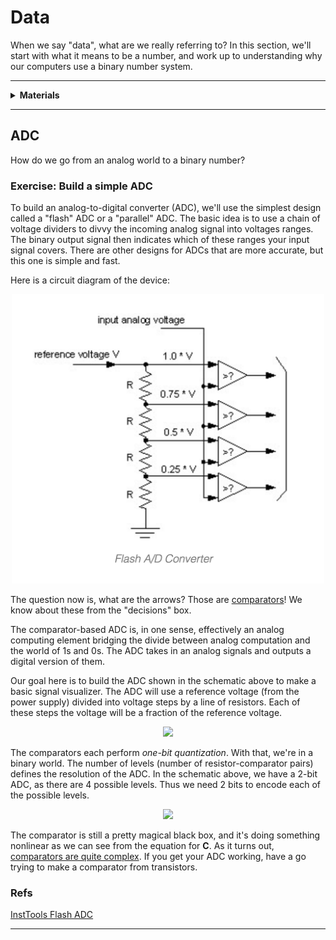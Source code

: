 # Data

When we say "data", what are we really referring to? In this section, we'll start with what it means to be a number, and work up to understanding why our computers use a binary number system.

----

<details><summary><b>Materials</b></summary><p>

Contents|Description| # |Data|Link|
:-------|:----------|:-:|:--:|:--:|
Resistor Ladder|8 Resistor divider/ladder|1|-|[-L-](
)
Comparator|Comparator|8|-|[-L-](
)

Required|Description| # |Box|
:-------|:----------|:-:|:-:|
Multimeter|(Sealy MM18) pocket digital multimeter|1|[white](/boxes/white/README.md)|

</p></details>

----

## ADC

How do we go from an analog world to a binary number?

### Exercise: Build a simple ADC

To build an analog-to-digital converter (ADC), we'll use the simplest design called a "flash" ADC or a "parallel" ADC. The basic idea is to use a chain of voltage dividers to divvy the incoming analog signal into voltages ranges. The binary output signal then indicates which of these ranges your input signal covers. There are other designs for ADCs that are more accurate, but this one is simple and fast.

Here is a circuit diagram of the device:

<p align="center">
 <img src="ADC1.png" alt="Flash ADC" width="500" text-align="center">
</p>

The question now is, what are the arrows? Those are [comparators](https://www.wikiwand.com/en/Comparator)! We know about these from the "decisions" box.

The comparator-based ADC is, in one sense, effectively an analog computing element bridging the divide between analog computation and the world of 1s and 0s. The ADC takes in an analog signals and outputs a digital version of them.

Our goal here is to build the ADC shown in the schematic above to make a basic signal visualizer. The ADC will use a reference voltage (from the power supply) divided into voltage steps by a line of resistors. Each of these steps the voltage will be a fraction of the reference voltage.

<!-- HACK to get latex in here. See: https://gist.github.com/a-rodin/fef3f543412d6e1ec5b6cf55bf197d7b -->
<p align="center">
	<img src="https://render.githubusercontent.com/render/math?math=V_n = n\times\frac{V_{\textrm{reference}}}{\textrm{number\ of\ resistors}}">
</p>

The comparators each perform *one-bit quantization*. With that, we're in a binary world. The number of levels (number of resistor-comparator pairs) defines the resolution of the ADC. In the schematic above, we have a 2-bit ADC, as there are 4 possible levels. Thus we need 2 bits to encode each of the possible levels.

<p align="center">
	<img src="https://render.githubusercontent.com/render/math?math=\textrm{number\ of\ levels} = 2^{\textrm{number\ of\ bits}}">
</p>

The comparator is still a pretty magical black box, and it's doing something nonlinear as we can see from the equation for **C**. As it turns out, [comparators are quite complex](https://electronics.stackexchange.com/questions/164297/how-exactly-does-a-comparator-work). If you get your ADC working, have a go trying to make a comparator from transistors.

### Refs

[InstTools Flash ADC](https://instrumentationtools.com/topic/flash-adc/)

----
